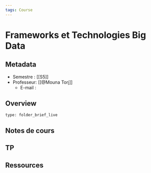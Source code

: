 ```yaml
---
tags: Course
---
```


# Frameworks et Technologies Big Data 
## Metadata
* Semestre : [[S5]]
* Professeur: [[@Mouna Torj]]
	* E-mail : 
## Overview
 
```ccard
type: folder_brief_live
```
 
## Notes de cours
## TP
## Ressources 
